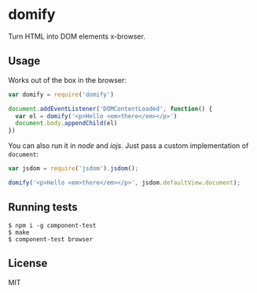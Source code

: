 # domify

Turn HTML into DOM elements x-browser.

## Usage

Works out of the box in the browser:

```js
var domify = require('domify')

document.addEventListener('DOMContentLoaded', function() {
  var el = domify('<p>Hello <em>there</em></p>')
  document.body.appendChild(el)
})
```

You can also run it in *node* and *iojs*. Just pass a custom implementation of `document`:

```js
var jsdom = require('jsdom').jsdom();

domify('<p>Hello <em>there</em></p>', jsdom.defaultView.document);
```

## Running tests

```
$ npm i -g component-test
$ make
$ component-test browser
```

## License

MIT
